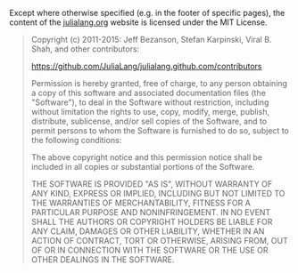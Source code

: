 Except where otherwise specified (e.g. in the footer of specific pages),
the content of the [julialang.org] website is licensed under the MIT License.

> Copyright (c) 2011-2015: Jeff Bezanson, Stefan Karpinski, Viral B. Shah,
> and other contributors:
>
> https://github.com/JuliaLang/julialang.github.com/contributors
>
> Permission is hereby granted, free of charge, to any person obtaining
> a copy of this software and associated documentation files (the
> "Software"), to deal in the Software without restriction, including
> without limitation the rights to use, copy, modify, merge, publish,
> distribute, sublicense, and/or sell copies of the Software, and to
> permit persons to whom the Software is furnished to do so, subject to
> the following conditions:
>
> The above copyright notice and this permission notice shall be
> included in all copies or substantial portions of the Software.
>
> THE SOFTWARE IS PROVIDED "AS IS", WITHOUT WARRANTY OF ANY KIND,
> EXPRESS OR IMPLIED, INCLUDING BUT NOT LIMITED TO THE WARRANTIES OF
> MERCHANTABILITY, FITNESS FOR A PARTICULAR PURPOSE AND
> NONINFRINGEMENT. IN NO EVENT SHALL THE AUTHORS OR COPYRIGHT HOLDERS BE
> LIABLE FOR ANY CLAIM, DAMAGES OR OTHER LIABILITY, WHETHER IN AN ACTION
> OF CONTRACT, TORT OR OTHERWISE, ARISING FROM, OUT OF OR IN CONNECTION
> WITH THE SOFTWARE OR THE USE OR OTHER DEALINGS IN THE SOFTWARE.

[julialang.org]: http://julialang.org
